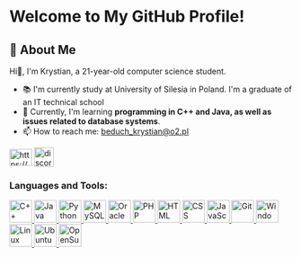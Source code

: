<!--
**Czaroun/Czaroun** is a ✨ _special_ ✨ repository because its `README.md` (this file) appears on your GitHub profile.
-->
# Welcome to My GitHub Profile!

## 🚀 About Me
Hi👋, I'm Krystian, a 21-year-old computer science student.
- 📚 I'm currently study at University of Silesia in Poland. I'm a graduate of an IT technical school
- 🌱 Currently, I'm learning **programming in C++ and Java, as well as issues related to database systems**.
- 📫 How to reach me: beduch_krystian@o2.pl


<p align="left" style="text-decoration: none">
  <a href="https://fb.com/profile.php?id=100009898243195" target="blank" style="text-decoration: none">
    <img align="center" src="https://raw.githubusercontent.com/rahuldkjain/github-profile-readme-generator/master/src/images/icons/Social/facebook.svg" alt="https://www.facebook.com/profile.php?id=100009898243195" height="30" width="40" style="text-decoration: none" />
  </a>
  <a href="https://discordapp.com/users/czaroun" target="_blank" style="text-decoration: none">
    <img align="center" src="https://raw.githubusercontent.com/maurodesouza/profile-readme-generator/master/src/assets/icons/social/discord/default.svg" width="35" height="35" alt="discord" style="text-decoration: none" />
  </a>
</p>

<h3 align="left">Languages and Tools:</h3>
<p align="left" style="text-decoration: none">
  <a href="https://www.w3schools.com/cpp/" target="_blank" rel="noreferrer"> <img width="40" src="https://user-images.githubusercontent.com/25181517/192106073-90fffafe-3562-4ff9-a37e-c77a2da0ff58.png" alt="C++" title="C++"/> </a>
  <a href="https://www.java.com" target="_blank" rel="noreferrer"> <img width="40" src="https://user-images.githubusercontent.com/25181517/117201156-9a724800-adec-11eb-9a9d-3cd0f67da4bc.png" alt="Java" title="Java"/> </a>
  <a href="https://www.python.org" target="_blank" rel="noreferrer"> <img width="40" src="https://user-images.githubusercontent.com/25181517/183423507-c056a6f9-1ba8-4312-a350-19bcbc5a8697.png" alt="Python" title="Python"/> </a> 
  <a href="https://www.mysql.com/" target="_blank" rel="noreferrer"> <img width="40" src="https://user-images.githubusercontent.com/25181517/183896128-ec99105a-ec1a-4d85-b08b-1aa1620b2046.png" alt="MySQL" title="MySQL"/> </a>
  <a href="https://www.oracle.com/database/sqldeveloper/" target="_blank" rel="noreferrer"> <img width="40" src="https://user-images.githubusercontent.com/25181517/117208736-bdedc080-adf5-11eb-912f-61c7d43705f6.png" alt="Oracle" title="Oracle"/> </a>
  <a href="https://www.php.net" target="_blank" rel="noreferrer"> <img width="40" src="https://user-images.githubusercontent.com/25181517/183570228-6a040b9f-3ddf-47a2-a201-743121dac664.png" alt="PHP" title="PHP"/> </a>
  <a href="https://www.w3schools.com/html/" target="_blank" rel="noreferrer"> <img width="40" src="https://user-images.githubusercontent.com/25181517/192158954-f88b5814-d510-4564-b285-dff7d6400dad.png" alt="HTML" title="HTML"/> </a>
  <a href="https://www.w3schools.com/css/" target="_blank" rel="noreferrer"> <img width="40" src="https://user-images.githubusercontent.com/25181517/183898674-75a4a1b1-f960-4ea9-abcb-637170a00a75.png" alt="CSS" title="CSS"/> </a>
  <a href="https://www.javascript.com" target="_blank" rel="noreferrer"> <img width="40" src="https://user-images.githubusercontent.com/25181517/117447155-6a868a00-af3d-11eb-9cfe-245df15c9f3f.png" alt="JavaScript" title="JavaScript"/> </a>
  <a href="https://git-scm.com/" target="_blank" rel="noreferrer"> <img width="40" src="https://user-images.githubusercontent.com/25181517/192108372-f71d70ac-7ae6-4c0d-8395-51d8870c2ef0.png" alt="Git" title="Git"/> </a>
  <a href="https://www.microsoft.com/pl-pl/windows" target="_blank" rel="noreferrer"> <img width="40" src="https://cdn.jsdelivr.net/gh/devicons/devicon/icons/windows8/windows8-original.svg" alt="Windows" title="Windows"/> </a>
  <a href="https://www.linux.org/" target="_blank" rel="noreferrer"> <img width="40" src="https://github.com/marwin1991/profile-technology-icons/assets/76662862/2481dc48-be6b-4ebb-9e8c-3b957efe69fa" alt="Linux" title="Linux"/> </a>
  <a href="https://ubuntu.com" target="_blank" rel="noreferrer"> <img width="40" src="https://user-images.githubusercontent.com/25181517/186884153-99edc188-e4aa-4c84-91b0-e2df260ebc33.png" alt="Ubuntu" title="Ubuntu"/> </a>
  <a href="https://www.opensuse.org/" target="_blank" rel="noreferrer"> <img width="40" src="https://cdn.jsdelivr.net/gh/devicons/devicon/icons/opensuse/opensuse-original.svg" alt="OpenSuse" title="OpenSuse"/> </a>
</p>
